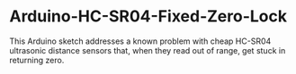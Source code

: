 # Arduino-HC-SR04-Fixed-Zero-Lock
This Arduino sketch addresses a known problem with cheap HC-SR04 ultrasonic distance sensors that, when they read out of range, get stuck in returning zero.
